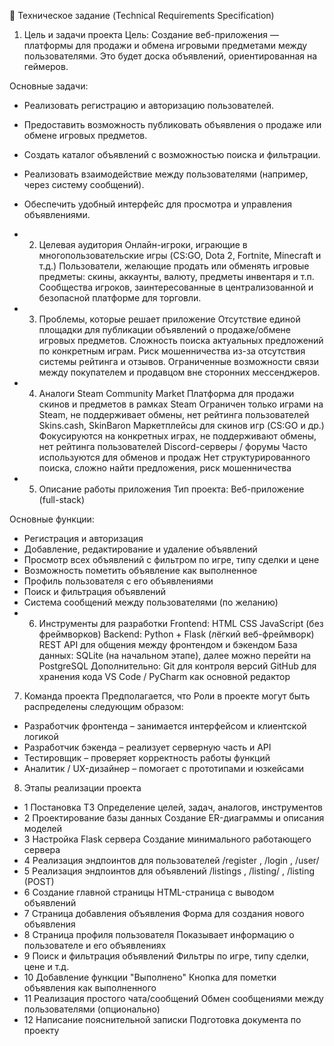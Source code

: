 📄 Техническое задание (Technical Requirements Specification)
1. Цель и задачи проекта
Цель:
Создание веб-приложения — платформы для продажи и обмена игровыми предметами между пользователями. Это будет доска объявлений, ориентированная на геймеров.

Основные задачи:
- Реализовать регистрацию и авторизацию пользователей.
- Предоставить возможность публиковать объявления о продаже или обмене игровых предметов.
- Создать каталог объявлений с возможностью поиска и фильтрации.
- Реализовать взаимодействие между пользователями (например, через систему сообщений).
- Обеспечить удобный интерфейс для просмотра и управления объявлениями.
  
- 2. Целевая аудитория
Онлайн-игроки, играющие в многопользовательские игры (CS:GO, Dota 2, Fortnite, Minecraft и т.д.)
Пользователи, желающие продать или обменять игровые предметы: скины, аккаунты, валюту, предметы инвентаря и т.п.
Сообщества игроков, заинтересованные в централизованной и безопасной платформе для торговли.
- 3. Проблемы, которые решает приложение
Отсутствие единой площадки для публикации объявлений о продаже/обмене игровых предметов.
Сложность поиска актуальных предложений по конкретным играм.
Риск мошенничества из-за отсутствия системы рейтинга и отзывов.
Ограниченные возможности связи между покупателем и продавцом вне сторонних мессенджеров.
- 4. Аналоги
Steam Community Market
Платформа для продажи скинов и предметов в рамках Steam
Ограничен только играми на Steam, не поддерживает обмены, нет рейтинга пользователей
Skins.cash, SkinBaron
Маркетплейсы для скинов игр (CS:GO и др.)
Фокусируются на конкретных играх, не поддерживают обмены, нет рейтинга пользователей
Discord-серверы / форумы
Часто используются для обменов и продаж
Нет структурированного поиска, сложно найти предложения, риск мошенничества

- 5. Описание работы приложения
Тип проекта: Веб-приложение (full-stack)

Основные функции:

- Регистрация и авторизация
- Добавление, редактирование и удаление объявлений
- Просмотр всех объявлений с фильтром по игре, типу сделки и цене
- Возможность пометить объявление как выполненное
- Профиль пользователя с его объявлениями
- Поиск и фильтрация объявлений
- Система сообщений между пользователями (по желанию)
- 6. Инструменты для разработки
Frontend:
HTML
CSS
JavaScript (без фреймворков)
Backend:
Python + Flask (лёгкий веб-фреймворк)
REST API для общения между фронтендом и бэкендом
База данных:
SQLite (на начальном этапе), далее можно перейти на PostgreSQL
Дополнительно:
Git для контроля версий
GitHub для хранения кода
VS Code / PyCharm как основной редактор
7. Команда проекта
Предполагается, что Роли в проекте могут быть распределены следующим образом:

- Разработчик фронтенда – занимается интерфейсом и клиентской логикой
- Разработчик бэкенда – реализует серверную часть и API
- Тестировщик – проверяет корректность работы функций
- Аналитик / UX-дизайнер – помогает с прототипами и юзкейсами


8. Этапы реализации проекта
- 1
Постановка ТЗ
Определение целей, задач, аналогов, инструментов
- 2
Проектирование базы данных
Создание ER-диаграммы и описания моделей
- 3
Настройка Flask сервера
Создание минимального работающего сервера
- 4
Реализация эндпоинтов для пользователей
/register
,
/login
,
/user/<id>
- 5
Реализация эндпоинтов для объявлений
/listings
,
/listing/<id>
,
/listing
(POST)
- 6
Создание главной страницы
HTML-страница с выводом объявлений
- 7
Страница добавления объявления
Форма для создания нового объявления
- 8
Страница профиля пользователя
Показывает информацию о пользователе и его объявлениях
- 9
Поиск и фильтрация объявлений
Фильтры по игре, типу сделки, цене и т.д.
- 10
Добавление функции "Выполнено"
Кнопка для пометки объявления как выполненного
- 11
Реализация простого чата/сообщений
Обмен сообщениями между пользователями
(опционально)
- 12
Написание пояснительной записки
Подготовка документа по проекту
